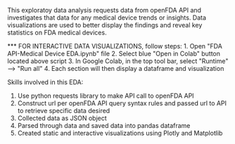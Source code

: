 This exploratoy data analysis requests data from openFDA API and investigates that data for any medical device trends or insights. Data visualizations are used to better display the findings and reveal key statistics on FDA medical devices.

*** FOR INTERACTIVE DATA VISUALIZATIONS, follow steps:
    1. Open "FDA API-Medical Device EDA.ipynb" file
    2. Select blue "Open in Colab" button located above script
    3. In Google Colab, in the top tool bar, select "Runtime" --> "Run all"
    4. Each section will then display a dataframe and visualization

Skills involved in this EDA:
1. Use python requests library to make API call to openFDA API
2. Construct url per openFDA API query syntax rules and passed url to API to retrieve specific data desired
3. Collected data as JSON object
4. Parsed through data and saved data into pandas dataframe
5. Created static and interactive visualizations using Plotly and Matplotlib

